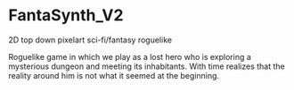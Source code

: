 # FantaSynth_V2
 2D top down pixelart sci-fi/fantasy roguelike
 
 Roguelike game in which we play as a lost hero who is exploring a mysterious dungeon and meeting its inhabitants. With time realizes that the reality around him is not what it seemed at the beginning.  
